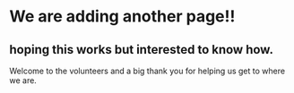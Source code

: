   # We are adding another page!!
  ## hoping this works but interested to know how.
  Welcome to the volunteers and a big thank you for helping us get to where we are.

